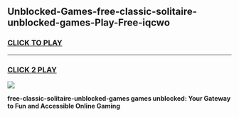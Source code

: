 
## Unblocked-Games-free-classic-solitaire-unblocked-games-Play-Free-iqcwo
<h3>
<a href="https://premium76.site?title=free-classic-solitaire-unblocked-games&ref=20A">CLICK TO PLAY</a></h3>
<hr>

<h3>
<a href="https://premium76.site?title=free-classic-solitaire-unblocked-games&ref=20A">CLICK 2 PLAY</a>
  
</h3>

<a href="https://premium76.site?title=free-classic-solitaire-unblocked-games&ref=20A"><img src="https://clearcache.store/games.png"></a>


**free-classic-solitaire-unblocked-games games unblocked: Your Gateway to Fun and Accessible Online Gaming**
